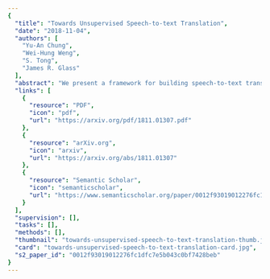 ```yaml
---
{
  "title": "Towards Unsupervised Speech-to-text Translation",
  "date": "2018-11-04",
  "authors": [
    "Yu-An Chung",
    "Wei-Hung Weng",
    "S. Tong",
    "James R. Glass"
  ],
  "abstract": "We present a framework for building speech-to-text translation (ST) systems using only monolingual speech and text corpora, in other words, speech utterances from a source language and independent text from a target language. As opposed to traditional cascaded systems and end-to-end architectures, our system does not require any labeled data (i.e., transcribed source audio or parallel source and target text corpora) during training, making it especially applicable to language pairs with very few or even zero bilingual resources. The framework initializes the ST system with a cross-modal bilingual dictionary inferred from the monolingual corpora, that maps every source speech segment corresponding to a spoken word to its target text translation. For unseen source speech utterances, the system first performs word-by-word translation on each speech segment in the utterance. The translation is improved by leveraging a language model and a sequence denoising autoencoder to provide prior knowledge about the target language. Experimental results show that our unsupervised system achieves comparable BLEU scores to supervised end-to-end models despite the lack of supervision. We also provide an ablation analysis to examine the utility of each component in our system.",
  "links": [
    {
      "resource": "PDF",
      "icon": "pdf",
      "url": "https://arxiv.org/pdf/1811.01307.pdf"
    },
    {
      "resource": "arXiv.org",
      "icon": "arxiv",
      "url": "https://arxiv.org/abs/1811.01307"
    },
    {
      "resource": "Semantic Scholar",
      "icon": "semanticscholar",
      "url": "https://www.semanticscholar.org/paper/0012f93019012276fc1dfc7e5b043c0bf7428beb"
    }
  ],
  "supervision": [],
  "tasks": [],
  "methods": [],
  "thumbnail": "towards-unsupervised-speech-to-text-translation-thumb.jpg",
  "card": "towards-unsupervised-speech-to-text-translation-card.jpg",
  "s2_paper_id": "0012f93019012276fc1dfc7e5b043c0bf7428beb"
}
---
```


